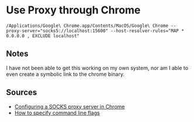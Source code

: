 # Use Proxy through Chrome

```
/Applications/Google\ Chrome.app/Contents/MacOS/Google\ Chrome --proxy-server="socks5://localhost:15600" --host-resolver-rules="MAP * 0.0.0.0 , EXCLUDE localhost"
```

## Notes

I have not been able to get this working on my own system, nor am I able to even create a symbolic link to the chrome binary.

## Sources

- [Configuring a SOCKS proxy server in Chrome](https://www.chromium.org/developers/design-documents/network-stack/socks-proxy)
- [How to specify command line flags](https://www.chromium.org/for-testers/command-line-flags)
